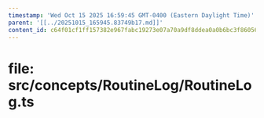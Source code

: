 ```yaml
---
timestamp: 'Wed Oct 15 2025 16:59:45 GMT-0400 (Eastern Daylight Time)'
parent: '[[../20251015_165945.83749b17.md]]'
content_id: c64f01cf1ff157382e967fabc19273e07a70a9df8ddea0a0b6bc3f860566f5aa
---
```


# file: src/concepts/RoutineLog/RoutineLog.ts
